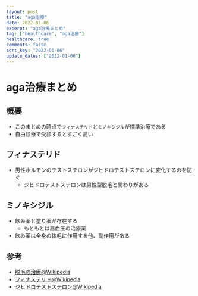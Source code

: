 ```yaml
---
layout: post
title: "aga治療"
date: 2022-01-06
excerpt: "aga治療まとめ"
tag: ["healthcare", "aga治療"]
healthcare: true
comments: false
sort_key: "2022-01-06"
update_dates: ["2022-01-06"]
---
```


# aga治療まとめ

## 概要
 - このまとめの時点で`フィナステリド`と`ミノキシジル`が標準治療である
 - 自由診療で受診するとすごく高い

## フィナステリド
 - 男性ホルモンのテストステロンがジヒドロテストステロンに変化するのを防ぐ
   - ジヒドロテストステロンは男性型脱毛と関わりがある

## ミノキシジル
 - 飲み薬と塗り薬が存在する
   - もともとは高血圧の治療薬
 - 飲み薬は全身の体毛に作用する他、副作用がある

## 参考
 - [脱毛の治療@Wikipedia](https://ja.wikipedia.org/wiki/%E8%84%B1%E6%AF%9B%E3%81%AE%E6%B2%BB%E7%99%82#%E3%82%AB%E3%83%95%E3%82%A7%E3%82%A4%E3%83%B3)
 - [フィナステリド@Wikipedia](https://ja.wikipedia.org/wiki/%E3%83%95%E3%82%A3%E3%83%8A%E3%82%B9%E3%83%86%E3%83%AA%E3%83%89)
 - [ジヒドロテストステロン@Wikipedia](https://ja.wikipedia.org/wiki/%E3%82%B8%E3%83%92%E3%83%89%E3%83%AD%E3%83%86%E3%82%B9%E3%83%88%E3%82%B9%E3%83%86%E3%83%AD%E3%83%B3)
